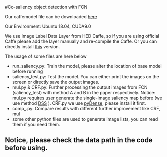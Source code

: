 #Co-saliency object detection with FCN

Our caffemodel file can be downloaded [here](https://pan.baidu.com/s/1yzGfhlNYuvbJMIKMurZ4xw)

Our Environment: Ubuntu 18.04, CUDA9.0

We use Image Label Data Layer from HED Caffe, so  if you are using official Caffe please add the layer manually and re-compile the Caffe. Or you can directly install [this](https://github.com/Andrew-Qibin/caffe_dss) version.

The usage of some files are here below

- run_saliency.py: Train the model, please alter the location of base model before running
- saliency_test.py: Test the model. You can either print the images on the screen or directly save the output images. 
- mul.py & CRF.py: Further processing the output images from FCN (saliency_test) with method A and B in the paper respectively. Notice: mul.py requires user generate the single-image saliency map before (we use method [DSS](https://github.com/Andrew-Qibin/DSS]) ). CRF.py we use [pyDense](https://github.com/lucasb-eyer/pydensecrf), please install it first.
- comp_.py: Compare results with different further improvement like CRF, mul
- some other python files are used to generate image lists, you can read them if you need them.

## Notice, please check the data path in the code before using.
